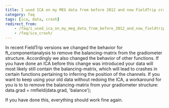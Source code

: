 ```yaml
---
title: I used ICA on my MEG data from before 2012 and now FieldTrip crashes, why is that?
category: faq
tags: [ica, data, crash]
redirect_from:
    - /faq/i_used_ica_on_my_meg_data_from_before_2012_and_now_fieldtrip_crashes_why_is_that/
    - /faq/ica_crash/
---
```


In recent FieldTrip versions we changed the behavior for ft_componentanalysis to remove the balancing-matrix from the gradiometer structure. Accordingly we also changed the behavior of other functions. If you have done an ICA before this change was introduced your data will most likely still contain the balancing-matrix, which will lead to crashes in certain functions pertaining to inferring the position of the channels. If you want to keep using your old data without redoing the ICA, a workaround for you is to to remove the balancing-matrix from your gradiometer structure:
data.grad = rmfield(data.grad, 'balance');

If you have done this, everything should work fine again.
